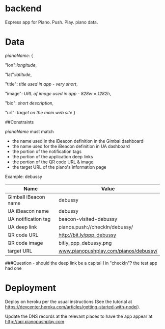 # backend
Express app for Piano. Push. Play. piano data.

# Data

*pianoName*: {

  "lon":*longitude*,

  "lat":*latitude*,

  "title":  *title used in app - very short*,

  "image": *URL of image used in app - 828w × 1282h*,

  "bio": *short description*,

  "url": *target on the main web site*
}

##Constraints

*pianoName* must match
* the name used in the iBeacon definition in the Gimbal dashboard
* the name used for the iBeacon definition in UA dashboard
* the portion of the notification tags
* the portion of the application deep links
* the portion of the QR code URL & image
* the target URL of the piano's information page

Example:
debussy

|Name | Value|
| ---- | ----------|
| Gimball iBeacon name | debussy|
| UA iBeacon name | debussy|
| UA notification tag | beacon-visited-debussy |
| UA deep link | pianos.push://checkIn/debussy/ |
| QR code URL | http://bit.ly/ppp_debussy |
| QR code image | bitly_ppp_debussy.png |
| target URL | www.pianopushplay.com/pianos/debussy/ |

###Question - should the deep link be a capital I in "checkIn"? the test app had one



# Deployment

Deploy on heroku per the usual instructions (See the tutorial at
  https://devcenter.heroku.com/articles/getting-started-with-nodej).

Update the DNS records at the relevant places to have the app appear at
  http://api.pianopushplay.com
